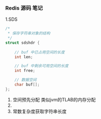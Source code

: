 ### Redis 源码 笔记

1.SDS

```c
/*
 * 保存字符串对象的结构
 */
struct sdshdr {
    
    // buf 中已占用空间的长度
    int len;

    // buf 中剩余可用空间的长度
    int free;

    // 数据空间
    char buf[];
};
```

1.  空间预先分配  类似jvm的TLAB的内存分配
2. 
3.  常数复杂度获取字符串长度